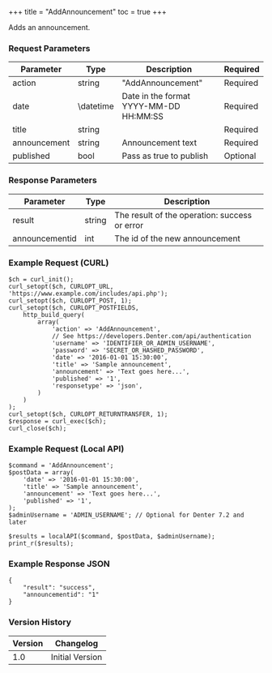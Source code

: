 +++
title = "AddAnnouncement"
toc = true
+++

Adds an announcement.

### Request Parameters

| Parameter | Type | Description | Required |
| --------- | ---- | ----------- | -------- |
| action | string | "AddAnnouncement" | Required |
| date | \datetime | Date in the format YYYY-MM-DD HH:MM:SS | Required |
| title | string |  | Required |
| announcement | string | Announcement text | Required |
| published | bool | Pass as true to publish | Optional |

### Response Parameters

| Parameter | Type | Description |
| --------- | ---- | ----------- |
| result | string | The result of the operation: success or error |
| announcementid | int | The id of the new announcement |


### Example Request (CURL)

```
$ch = curl_init();
curl_setopt($ch, CURLOPT_URL, 'https://www.example.com/includes/api.php');
curl_setopt($ch, CURLOPT_POST, 1);
curl_setopt($ch, CURLOPT_POSTFIELDS,
    http_build_query(
        array(
            'action' => 'AddAnnouncement',
            // See https://developers.Denter.com/api/authentication
            'username' => 'IDENTIFIER_OR_ADMIN_USERNAME',
            'password' => 'SECRET_OR_HASHED_PASSWORD',
            'date' => '2016-01-01 15:30:00',
            'title' => 'Sample announcement',
            'announcement' => 'Text goes here...',
            'published' => '1',
            'responsetype' => 'json',
        )
    )
);
curl_setopt($ch, CURLOPT_RETURNTRANSFER, 1);
$response = curl_exec($ch);
curl_close($ch);
```


### Example Request (Local API)

```
$command = 'AddAnnouncement';
$postData = array(
    'date' => '2016-01-01 15:30:00',
    'title' => 'Sample announcement',
    'announcement' => 'Text goes here...',
    'published' => '1',
);
$adminUsername = 'ADMIN_USERNAME'; // Optional for Denter 7.2 and later

$results = localAPI($command, $postData, $adminUsername);
print_r($results);
```


### Example Response JSON

```
{
    "result": "success",
    "announcementid": "1"
}
```


### Version History

| Version | Changelog |
| ------- | --------- |
| 1.0 | Initial Version |
